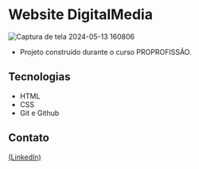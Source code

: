 # Website DigitalMedia

![Captura de tela 2024-05-13 160806](https://github.com/JoaoEduSB/Website_DigitalMedia/assets/146045770/4ff848a7-0485-412f-92e6-b9b97ce1c6f7)

- Projeto construído durante o curso PROPROFISSÃO.

## Tecnologias

- HTML
- CSS
- Git e Github

## Contato
[(LinkedIn)](https://www.linkedin.com/in/joaoedusb/)
